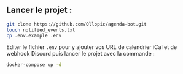 ## Lancer le projet :

```bash
git clone https://github.com/Ollopic/agenda-bot.git
touch notified_events.txt
cp .env.example .env
```

Editer le fichier `.env` pour y ajouter vos URL de calendrier iCal et de webhook Discord puis lancer le projet avec la commande :

```bash
docker-compose up -d
```